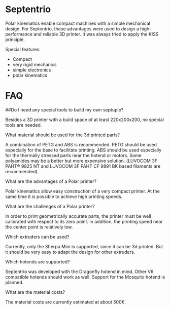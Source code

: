 # Septentrio
Polar kinematics enable compact machines with a simple mechanical design. For Septentrio, these advantages were used to design a high-performance and reliable 3D printer. It was always tried to apply the KISS principle.

Special features:
- Compact 
- very rigid mechanics
- simple electronics
- polar kinematics

# FAQ
##Do I need any special tools to build my own septuple?

Besides a 3D printer with a build space of at least 220x200x200, no special tools are needed.

What material should be used for the 3d printed parts?

A combination of PETG and ABS is recommended. PETG should be used especially for the base to facilitate printing. ABS should be used especially for the thermally stressed parts near the hotend or motors. Some polyamides may be a better but more expensive solution. (LUVOCOM 3F PAHT® 9825 NT and LUVOCOM 3F PAHT CF 9891 BK based filaments are recommended).

What are the advantages of a Polar printer?

Polar kinematics allow easy construction of a very compact printer. At the same time it is possible to achieve high printing speeds.

What are the challenges of a Polar printer?

In order to print geometrically accurate parts, the printer must be well calibrated with respect to its zero point. In addition, the printing speed near the center point is relatively low. 

Which extruders can be used?

Currently, only the Sherpa Mini is supported, since it can be 3d printed. But it should be very easy to adapt the design for other extruders.

Which hotends are supported?

Septentrio was developed with the Dragonfly hotend in mind. Other V6 compatible hotends should work as well. Support for the Mosquito hotend is planned.

What are the material costs?

The material costs are currently estimated at about 500€.


